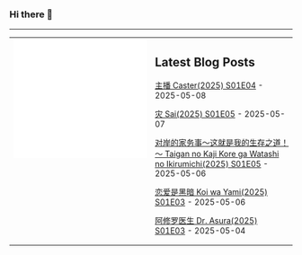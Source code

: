### Hi there 👋

<!--
**etng/etng** is a ✨ _special_ ✨ repository because its `README.md` (this file) appears on your GitHub profile.

Here are some ideas to get you started:

- 🔭 I’m currently working on ...
- 🌱 I’m currently learning ...
- 👯 I’m looking to collaborate on ...
- 🤔 I’m looking for help with ...
- 💬 Ask me about ...
- 📫 How to reach me: ...
- 😄 Pronouns: ...
- ⚡ Fun fact: ...
-->


---

<table>
<tr>
<td valign="top" width="50%">
<img src="metrics.svg" alt="Metric" />
</td>
<td valign="top" width="50%">

## Latest Blog Posts
<!-- blog start -->
[主播 Caster(2025) S01E04](http://www.fanxinzhui.com/rr/2618#S01E04) - 2025-05-08

[灾 Sai(2025) S01E05](http://www.fanxinzhui.com/rr/2616#S01E05) - 2025-05-07

[对岸的家务事～这就是我的生存之道！～ Taigan no Kaji Kore ga Watashi no Ikirumichi(2025) S01E05](http://www.fanxinzhui.com/rr/2615#S01E05) - 2025-05-06

[恋爱是黑暗 Koi wa Yami(2025) S01E03](http://www.fanxinzhui.com/rr/2622#S01E03) - 2025-05-06

[阿修罗医生 Dr. Asura(2025) S01E03](http://www.fanxinzhui.com/rr/2619#S01E03) - 2025-05-04
<!-- blog end -->

</td></tr></table>

